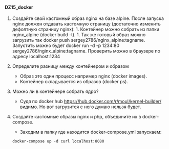 #### DZ15_docker 
   1. Создайте свой кастомный образ nginx на базе alpine. После запуска nginx должен отдавать кастомную страницу (достаточно изменить дефолтную страницу nginx):
     1. Контейнер можно собрать из папки nginx_alpine (docker build -t). 
     1. Так же готовый образ можно загрузить так docker push sergey2786/nginx_alpine:tagname. Запустить можно будет docker run -d -p 1234:80 sergey2786/nginx_alpine:tagname. Проверить можно в браузере по адресу localhost:1234
   2. Определите разницу между контейнером и образом
        * Образ это один процесс например nginx (docker images).
        * Контейнер складывается из образов (docker ps). 
   3. Можно ли в контейнере собрать ядро?
        * Судя по docker hub https://hub.docker.com/r/moul/kernel-builder/ видимо. Но вот загрузится с него думаю нельзя будет.
   4. Создайте кастомные образы nginx и php, объедините их в docker-compose.
        * Заходим в папку где находится docker-compose.yml запускаем:
         
         <code>docker-compose up -d
         curl localhost:8080</code>